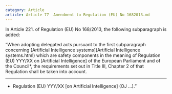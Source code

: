 ```yaml
---
category: Article
article: Article 77  Amendment to Regulation (EU) No 1682013.md
---
```


In Article 221.  of Regulation (EU) No 168/2013, the following subparagraph is added:

“When adopting delegated acts pursuant to the first subparagraph concerning [Artificial Intelligence systems](Artificial Intelligence systems.html) which are safety components in the meaning of Regulation (EU) YYY/XX on [Artificial Intelligence] of the European Parliament and of the Council*, the requirements set out in Title III, Chapter 2 of that Regulation shall be taken into account.

__________

* Regulation (EU) YYY/XX [on Artificial Intelligence] (OJ …).”